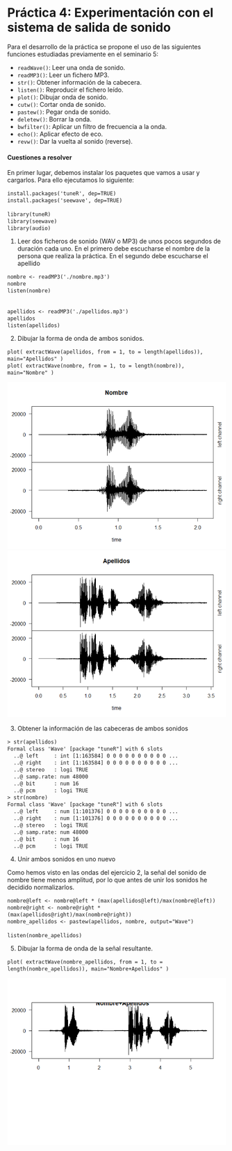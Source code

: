 # Práctica 4: Experimentación con el sistema de salida de sonido

Para el desarrollo de la práctica se propone el uso de las siguientes funciones estudiadas previamente en el seminario 5:
 - `readWave()`: Leer una onda de sonido.
 - `readMP3()`: Leer un fichero MP3.
 - `str()`: Obtener información de la cabecera.
 - `listen()`: Reproducir el fichero leído.
 - `plot()`: Dibujar onda de sonido.
 - `cutw()`: Cortar onda de sonido.
 - `pastew()`: Pegar onda de sonido.
 - `deletew()`: Borrar la onda.
 - `bwfilter()`: Aplicar un filtro de frecuencia a la onda.
 - `echo()`: Aplicar efecto de eco.
 - `revw()`: Dar la vuelta al sonido (reverse).

#### Cuestiones a resolver

En primer lugar,  debemos  instalar los paquetes que vamos a usar y cargarlos. Para ello ejecutamos lo siguiente:

```
install.packages('tuneR', dep=TRUE)
install.packages('seewave', dep=TRUE)

library(tuneR)
library(seewave)
library(audio)
```
1.  Leer dos ficheros de sonido (WAV o MP3) de unos pocos segundos de 
duración cada uno. En el primero debe escucharse el nombre de la persona 
que realiza la práctica. En el segundo debe escucharse el apellido

```
nombre <- readMP3('./nombre.mp3')
nombre
listen(nombre)


apellidos <- readMP3('./apellidos.mp3')
apellidos
listen(apellidos)
```

2. Dibujar la forma de onda de ambos sonidos.

```
plot( extractWave(apellidos, from = 1, to = length(apellidos)), main="Apellidos" )
plot( extractWave(nombre, from = 1, to = length(nombre)), main="Nombre" )
```
![](imgs/nombre.png)
![](imgs/apellidos.png)

3.  Obtener la información de las cabeceras de ambos sonidos

```
> str(apellidos)
Formal class 'Wave' [package "tuneR"] with 6 slots
  ..@ left     : int [1:163584] 0 0 0 0 0 0 0 0 0 0 ...
  ..@ right    : int [1:163584] 0 0 0 0 0 0 0 0 0 0 ...
  ..@ stereo   : logi TRUE
  ..@ samp.rate: num 48000
  ..@ bit      : num 16
  ..@ pcm      : logi TRUE
> str(nombre)
Formal class 'Wave' [package "tuneR"] with 6 slots
  ..@ left     : num [1:101376] 0 0 0 0 0 0 0 0 0 0 ...
  ..@ right    : num [1:101376] 0 0 0 0 0 0 0 0 0 0 ...
  ..@ stereo   : logi TRUE
  ..@ samp.rate: num 48000
  ..@ bit      : num 16
  ..@ pcm      : logi TRUE
```

4. Unir ambos sonidos en uno nuevo

Como hemos visto en las ondas del ejercicio 2, la señal del sonido de nombre tiene menos amplitud, por lo que antes de unir los sonidos he decidido normalizarlos.

```
nombre@left <- nombre@left * (max(apellidos@left)/max(nombre@left))
nombre@right <- nombre@right * (max(apellidos@right)/max(nombre@right))
nombre_apellidos <- pastew(apellidos, nombre, output="Wave")

listen(nombre_apellidos)
```
5. Dibujar la forma de onda de la señal resultante.

```
plot( extractWave(nombre_apellidos, from = 1, to = length(nombre_apellidos)), main="Nombre+Apellidos" )
```

![](imgs/Nombre_Apellidos.png)

